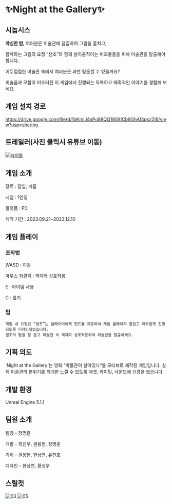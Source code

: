 # ✨Night at the Gallery✨

## 시놉시스

 **야심한 밤,** 여러분은 미술관에 침입하여 그림을 훔치고,
 
함께하는 그림의 요정 “샌조”와 함께 살아움직이는 피조물들을 피해 미술관을 탈출해야 합니다. 

어두컴컴한 미술관 속에서 여러분은 과연 탈출할 수 있을까요?

미술품과 모험이 어우러진 이 게임에서 진행되는 독특하고 매혹적인 이야기를 경험해 보세요.

## 게임 설치 경로

https://drive.google.com/file/d/1bKmLI4sPo88QQ180XICb9GhAf4pszZl6/view?usp=sharing

## 트레일러(사진 클릭시 유튜브 이동)

[![타이틀](https://github.com/GameEngineBaseTeam10/NightattheArtgallery/assets/108036322/1f8a476e-7723-43ef-95b4-2d3c8a2f324c)](https://youtu.be/CJiU_mAuzvE)

## 게임 소개

장르 : 잠입, 퍼즐

시점 : 1인칭

플랫폼 : PC

제작 기간 : 2023.09.21~2023.12.10

## 게임 플레이

### 조작법

WASD : 이동

마우스 좌클릭 : 액자와 상호작용

E : 아이템 사용

C : 앉기

### 팁
```
게임 내 요정인 “샌조”는 플레이어에게 힌트를 제공하여 게임 플레이가 즐겁고 매끄럽게 진행되도록 디자인되었습니다.
샌조의 말을 잘 듣고 미술관 속 액자와 상호작용하여 미술관을 탈출하세요.
```


## 기획 의도

‘Night at the Gallery’는 영화 “박물관이 살아있다”를 모티브로 제작된 게임입니다. 
실제 미술관의 분위기를 최대한 느낄 수 있도록 에셋, 라이팅, 사운드에 신경을 썼습니다. 

## 개발 환경

Unreal Engine 5.1.1

## 팀원 소개

팀장 - 장명훈 

개발 - 최진우, 권용현, 장명훈

기획 - 권용현, 한상연, 유천호

디자인 - 한상연, 황성우

## 스틸컷

![03](https://github.com/GameEngineBaseTeam10/NightattheArtgallery/assets/108036322/1a294376-97b7-4308-be93-a7d59d96e446)
![05](https://github.com/GameEngineBaseTeam10/NightattheArtgallery/assets/108036322/87e570b5-ffe9-471b-a07b-84341c543a01)
